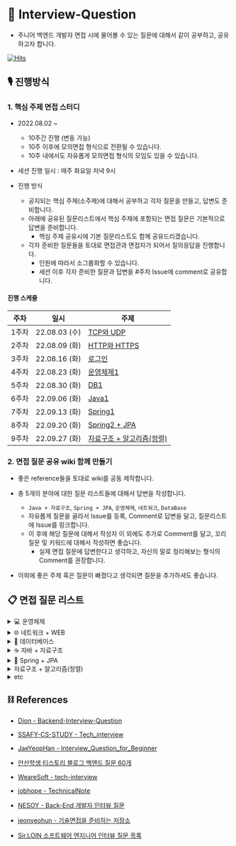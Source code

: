 # 📖 Interview-Question
 
- 주니어 백엔드 개발자 면접 시에 물어볼 수 있는 질문에 대해서 같이 공부하고, 공유하고자 합니다. 

[![Hits](https://hits.seeyoufarm.com/api/count/incr/badge.svg?url=https%3A%2F%2Fgithub.com%2FNext-Squad%2FInterview-Question&count_bg=%2379C83D&title_bg=%23150404&icon=&icon_color=%23E7E7E7&title=hits&edge_flat=false)](https://hits.seeyoufarm.com)
## 🎙 진행방식

### 1. 핵심 주제 면접 스터디 

-  2022.08.02 ~
    - 10주간 진행 (변동 가능)
    - 10주 이후에 모의면접 형식으로 전환될 수 있습니다. 
    - 10주 내에서도 자유롭게 모의면접 형식의 모임도 있을 수 있습니다.
   
- 세션 진행 일시 : 매주 화요일 저녁 9시

- 진행 방식
  - 공지되는 핵심 주제(소주제)에 대해서 공부하고 각자 질문을 만들고, 답변도 준비합니다.
  - 아래에 공유된 질문리스트에서 핵심 주제에 포함되는 면접 질문은 기본적으로 답변을 준비합니다.
    - 핵심 주제 공유시에 기본 질문리스트도 함께 공유드리겠습니다.
  - 각자 준비한 질문들을 토대로 면접관과 면접자가 되어서 질의응답을 진행합니다.
    - 인원에 따라서 소그룹화할 수 있습니다.
    - 세션 이후 각자 준비한 질문과 답변을 #주차 Issue에 comment로 공유합니다.
    

#### 진행 스케줄

| 주차  | 일시          | 주제                                                 |
| ----- | ------------- | --------------------------------------------------- |
| 1주차 | 22.08.03 (수) | [TCP와 UDP](https://github.com/Next-Squad/Interview-Question/issues/3)     |
| 2주차 | 22.08.09 (화) | [HTTP와 HTTPS](https://github.com/Next-Squad/Interview-Question/issues/18)     |
| 3주차 | 22.08.16 (화) | [로그인](https://github.com/Next-Squad/Interview-Question/issues/24)     |
| 4주차 | 22.08.23 (화) | [운영체제1](https://github.com/Next-Squad/Interview-Question/issues/30)     |
| 5주차 | 22.08.30 (화) | [DB1](https://github.com/Next-Squad/Interview-Question/issues/39) |
| 6주차 | 22.09.06 (화) | [Java1](https://github.com/Next-Squad/Interview-Question/issues/43) |
| 7주차 | 22.09.13 (화) | [Spring1](https://github.com/Next-Squad/Interview-Question/issues/47) |
| 8주차 | 22.09.20 (화) | [Spring2 + JPA](https://github.com/Next-Squad/Interview-Question/issues/51) |
| 9주차 | 22.09.27 (화) | [자료구조 + 알고리즘(정렬)](https://github.com/Next-Squad/Interview-Question/issues/54) |

### 2. 면접 질문 공유 wiki 함께 만들기

- 좋은 reference들을 토대로 wiki를 공동 제작합니다. 
- 총 5개의 분야에 대한 질문 리스트들에 대해서 답변을 작성합니다.
    - `Java + 자료구조`, `Spring + JPA`, `운영체제`, `네트워크`, `DataBase`
    - 자유롭게 질문을 골라서 Issue를 등록, Comment로 답변을 달고, 질문리스트에 Issue를 링크합니다. 
    - 이 후에 해당 질문에 대해서 작성자 이 외에도 추가로 Comment를 달고, 꼬리 질문 및 키워드에 대해서 작성하면 좋습니다. 
      - 실제 면접 질문에 답변한다고 생각하고, 자신의 말로 정리해보는 형식의 Comment를 권장합니다.
       
- 이외에 좋은 주제 혹은 질문이 빠졌다고 생각되면 질문을 추가하셔도 좋습니다. 


 ## 📋 면접 질문 리스트 

<details>
<summary>💻 운영체제</summary>
<div markdown="1">
 
1. 바이트코드와 기계어의 차이에 대해 설명해주세요.
2. 컴퓨터는 10진수를 2진수로 바꿔서 계산합니다. 10진수를 2진수로 바꾸는 방법과, 그 반대 방법에 대해 설명해주세요.
3. [context switching이란?](https://github.com/Next-Squad/Interview-Question/issues/10)
    - PCB에 저장되는 정보는?
4. [비선점방식과 선점방식을 설명해주세요.](https://github.com/Next-Squad/Interview-Question/issues/55)
5. Thread 간의 데이터 공유와 Process 간의 데이터 공유의 공통점과 차이점을 설명해주세요.
    - 스레드에 스택을 독립적으로 할당하는 이유?
    - PC레지스터를 스레드마다 독립적으로 할당하는 이유?
6. [멀티스레드 프로그래밍에 대해 설명해보세요.](https://github.com/Next-Squad/Interview-Question/issues/56)
    - 멀티 스레드의 장점, 단점
    - 멀티 프로세스 대신 멀티 스레드를 사용하는 이유
7. Thread-safe 하다는 의미와 설계하는 법을 설명해보세요.
8. 프로세스 동기화에 대해 설명해보세요.
9. 교착상태와 기아상태의 해결방법에 대해 설명해보세요.
10. [세마포어와 뮤텍스의 차이에 대해 설명해보세요.](https://github.com/Next-Squad/Interview-Question/issues/36)
11. 가상 메모리에 대해 설명해보세요.
12. 페이지 교체 알고리즘에 대해서 설명해보세요.
    - 페이징이 필요한 이유는?
    - demand paging이란?
13. 캐시의 지역성에 대해 설명해보세요.
    - 페이지 적중률을 높이는 방법은? 
14. 시스템콜이란 무엇이며 시스템 콜을 사용하는 예시를 들어주세요.
15. 인터럽트가 필요한 이유 및 언제 발생되는지 설명해주세요.
    - 인터럽트 동작과정을 설명해보세요.
16. 커널 모드와 유저 모드를 구분해 놓은 이유는?
    - 커널이란?
17. 커널 수준 스레드와 사용자 수준 스레드의 각각 장단점은?
18. 운영체제가 여러 프로그램을 동시에 실행하는 원리에 대해 설명해주세요.
19. 동기와 비동기의 차이(블로킹, 넌블로킹)에 대해서 설명해주세요.
20. 캐시와 레지스터의 차이점은 무엇인가요?
</div>
</details>

<details>
<summary>🌐 네트워크 + WEB</summary>
<div markdown="2">
 
#### IP, xOSI 7, TCP/IP Layer

 1. [IPV4 vs IPV6 을 설명해주세요.](https://github.com/Next-Squad/Interview-Question/issues/5)
 2. IPv4의 주소 부족현상을 해결하기 위해 현재 어떤 방법을 사용하고 있나요?
 3. OSI 7 - TCP/IP Layer와 각 계층에 대한 설명과 계층화하는 이유에 대해 설명해주세요
 4. [패킷이란 무엇인지 설명해주세요.](https://github.com/Next-Squad/Interview-Question/issues/6)
 
#### TCP와 UDP

 5. [TCP와 UDP의 특징과 차이점을 설명해주세요.](https://github.com/Next-Squad/Interview-Question/issues/12)
 6. [3-Handshaking과 4-Handshaking의 과정을 설명해주세요.](https://github.com/Next-Squad/Interview-Question/issues/15)
 7. [3-way handshaking 과정에서 클라이언트가 서버가 보낸 ACK+SYN을 받지 못하면?](https://github.com/Next-Squad/Interview-Question/issues/31)
 8. [4-way handshaking 과정에서 Active closer가 마지막에 ACK를 굳이 보내는 이유?](https://github.com/Next-Squad/Interview-Question/issues/14)
 9. [만약 Passive closer에서 FIN 세그먼트를 전송하기 전에 전송한 패킷이 Routing 지연이나 패킷 유실로 인한 재전송 등으로 인해 FIN 패킷보다 늦게 도착하는 상황이 발생하면 어떻게 될까?](https://github.com/Next-Squad/Interview-Question/issues/22)
 10. TCP의 연결 설정 과정(3단계)과 연결 종료 과정(4단계)이 단계가 차이나는 이유?
 11. [초기 Sequence Number인 ISN을 0부터 시작하지 않고 난수를 생성해서 설정하는 이유?](https://github.com/Next-Squad/Interview-Question/issues/20)
 12. UDP에서 신뢰도를 보장하는 방법을 설명해주세요.
 
#### HTTP와 HTTPS

13. HTTP1.1와 HTTP2.0 차이점은 무엇인가요?
14. [HTTP의 특징을 설명해주세요.](https://github.com/Next-Squad/Interview-Question/issues/26)
15. [비대칭키 또는 공개키 암호화 방식은 무엇인가요?](https://github.com/Next-Squad/Interview-Question/issues/52)
16. [HTTP METHOD 종류에 대해서 설명해주세요.](https://github.com/Next-Squad/Interview-Question/issues/28)
17. [HTTP에서 상태유지(stateful)를 하는 방법을 설명해주세요.](https://github.com/Next-Squad/Interview-Question/issues/29)
18. SSL (또는 TLS) 가 어떻게 동작하는지 말씀해주세요.(연결방식)
19. 차세대 프로토콜로 논의중인 HTTP/3 은 UDP 기반의 QUIC 이라는 기술로 구현되어 있습니다. UDP 는 TCP 대비 안정성이 떨어지는 프로토콜이라고 하는데, 그럼에도 왜 UDP 를 채택한 걸까요?
20. HTTP(s) 프로토콜에서 바이너리 데이터를 전송하는 방식에 대해 설명해주세요.
 
#### DNS와 DHCP

 21. 도메인과 DNS가 무엇인지 설명해주세요
 22. Domain Name System 동작과정을 설명해주세요.
 23. DNS 스케줄링 알고리즘에 대해 설명해주세요. 특히 round robin 방식과 문제점을 설명해주세요
 24. [DHCP 서버의 역할을 간단히 설명해주세요.](https://github.com/Next-Squad/Interview-Question/issues/63)

#### 로드밸런서

 25. 로드 밸런싱을 설명해주세요.
 26. L4 로드 밸런싱과 L7 로드 밸런싱에 대해  설명하고, 차이를 말해보세요
 27. 게이트웨이란?
 28. 서버에 트래픽이 주어졌을 때 어떻게 응답속도를 개선할 수 있는가?
 29. 로드밸런싱과 클러스터링 개념과 차이
 30. 프록시 서버에 대한 설명
 31. 리버스 프록시 서버를 왜 쓰는지 및 장단점
 
#### WEB

 32. url과 uri에 대해 각각 설명해주세요
 33. 브라우저에 "www.google.com" 입력하면 어떤일이 일어날까요?
 34. RESTful API란 무엇인가요?
 35. Ajax의 장점과 단점은 무엇인가요?
 36. CORS, preflight는 무엇인가요?
 37. 소켓이란 무엇인가요, 소켓 프로그래밍에 대해 설명해주세요?
 38. DOM과 가상DOM
 39. [OAuth란 무엇인가요?](https://github.com/Next-Squad/Interview-Question/issues/40)
 40. SPA
 41. HTTP 는 Stateless (상태가 없는) 통신 프로토콜이라고 합니다. 따라서, 상태가 없다면 가령 HTTP 를 쓰는 서비스는 매번 로그인을 해 줘야 하거나 사용자 정보를 저장하는 일이 불가능합니다. 그런데 실제론 그렇지 않죠. 어떻게 이런 불편함을 해소했을까요?
 42. Socket 으로 웹 페이지를 크롤링하는 HTTP 클라이언트를 직접 구현해야 한다면, 어떻게 하시겠습니까?
 43. http통신을 api를 안쓰고 하려면?
 
#### 쿠키와 세션
 
 44. 세션 / 토큰 / 쿠키 / JWT 인증방식에 대한 장단점과 해결 방안에 대해 설명해주세요
 45. [JWT와 장단점 대해 설명해주세요](https://github.com/Next-Squad/Interview-Question/issues/61)
</div>
</details>

<details>
<summary>💾 데이터베이스</summary>
<div markdown="3">
 
#### RDBS 란?

  1. [Super Key, Candiate Key, Primary Key, Alternate Key, Foreign Key](https://github.com/Next-Squad/Interview-Question/issues/60)

#### 정규화란 무엇인가?

  2. [정규화의 종류](https://github.com/Next-Squad/Interview-Question/issues/58)

#### 인덱스(Index)란 무엇인가?

  3. Index 의 자료구조
  4. [Index 사용 시 장점과 단점](https://github.com/Next-Squad/Interview-Question/issues/42)
  5. [Clustered Index와 Non-Clustered Index의 차이](https://github.com/Next-Squad/Interview-Question/issues/7)
     - Primary Index vs Secondary Index
  6. 인덱스는 어떤 기준으로 정해야하는가?
  7. Cardinality 란?
  8. Selectivity 란?
  9. 커버링 인덱스란? 
  10. Composite Index
  11. 모든 칼럼에 Index를 사용 시 발생하는 문제는?
  12. Index 를 사용하기 적합한 테이블은?

#### 트랜잭션(Transaction)이란 무엇인가?

  13. [ACID 란?](https://github.com/Next-Squad/Interview-Question/issues/21)
  14. [트랜잭션 격리 수준](https://github.com/Next-Squad/Interview-Question/issues/17)
  15. 트랜잭션의 상태
  16. 교착상태란?

#### 옵티마이저(Optimizer)란 무엇인가?

#### Statement, PreparedStatement 차이

#### CAP 이론(일관성, 가용성, 네트워크 분할 허용성)

#### [SQL과 NoSQL의 차이점](https://github.com/Next-Squad/Interview-Question/issues/4)

  17. 저장 방식에 따른 NoSQL 분류 (Key-Value Model, Document Model, Column Model)
  18. NOSQL 이 확장에 열려있는 이유는?

#### Redis 란 무엇인가?

#### ORM 이란 무엇인가?

  19. ORM 의 장점
</div>
</details>

<details>
<summary>☕ 자바 + 자료구조</summary>
<div markdown="4">
 
### 자바

1. java 언어의 장단점
2. [JVM 구조 & JAVA 동작 원리](https://github.com/Next-Squad/Interview-Question/issues/8)
3. OOP의 4가지 특징
4. [OOP의 5대 원칙 (SOLID)](https://github.com/Next-Squad/Interview-Question/issues/45)
5. 객체지향(Object-Oriented)이란
6. 객체지향 프로그래밍과 절차지향 프로그래밍의 차이
7. 클래스, 객체, 인스턴스의 차이
8. 객체(Object)란 무엇인가
9. 변수의 3가지 타입에 대해 설명해주세요.
10. Wrapper Class에 대해 설명하시오.
11. 자바의 접근 제어자
12. Autoboxing, Autounboxing에 대해 설명하시오.
13. non-static 멤버와 static 멤버의 차이에 대해 설명하시오.
14. main 메소드가 public static인 이유는?
15. Final 키워드의 용도에 대해 설명하시오.
16. Generic에 대해 설명하시오.
17. [==과 equals()의 차이에 대해 설명하세요. (동일성 vs 동등성)](https://github.com/Next-Squad/Interview-Question/issues/46)
18. Call by Reference와 Call by Value의 차이에 대해 설명하시오. + 자바에서 사용하는 방식은?
19. 추상 클래스와 인터페이스의 차이에 대해 설명하시오.
20. java reflection에 대해 설명하시오.
21. String, StringBuilder, StringBuffer의 차이점을 설명해주세요.
22. Java 8에 추가된 기능은 무엇이 있나요? (프로젝트를 진행하면서 버전을 11로 사용한 이유는?)
23. Lambda란 무엇이고 어떠한 장점이 있는가?
24. Stream API 특징이나 장점은 무엇이 있나요?
25. [Garbage Collector(GC)란? + 동작 방식 + 동작 알고리즘](https://github.com/Next-Squad/Interview-Question/issues/9)
26. GC에 의해 변수가 초기화되는 시점을 설정해주세요.
27. [JAVA에서 바이트코드에 대해 설명해보세요.](https://github.com/Next-Squad/Interview-Question/issues/38)
28. 예외처리 방법을 설명해주세요.
29. 자바에서 쓰레드를 구현하기 위한 2가지 방법을 간단하게 설명하시오.
30. Java Collections Framework
31. ArrayList와 LinkedList의 차이는 무엇인가요
32. [HashTable vs HashMap vs ConcurrentHashMap](https://github.com/Next-Squad/Interview-Question/issues/59)
33. CheckedException과 UnCheckedException의 차이
34. Error, Exception 에 대해 설명
35. Synchronized(동기화)를 하기 위한 방법은 무엇이 있나요
36. try-with-resource란?
37. Functional Interface란 무엇인가요?
38. Method Reference는 무엇인가요?
39. Optional 클래스는 무엇인가요?
40. 업캐스팅과 다운캐스팅이란?
41. this 키워드는 언제 사용되나요?
42. 오버로딩 오버라이딩
43. Java SE와 Java EE 애플리케이션 차이
44. java 직렬화(Serialization)와 역직렬화(Deserialization)란 무엇인가
45. Annotation
46. Mutable 객체와 Immutable 객체 차이점
47. [equals()와 hashCode()를 함께 오버라이딩 해야하는 이유가 무엇일까요?](https://github.com/Next-Squad/Interview-Question/issues/27)


### 자료구조
1. List Set 차이
2. 배열과 리스트
3. 스택
4. 큐
5. 해싱
6. 그래프
7. 해시와 해시테이블
8. 힙
9. 트리
- Tree, Binary Tree, BST, AVL Tree, MST, Red-Black Tree, 트리 순회
10. 자료구조를 이용해서 스택 구현하기
11. 2개의 스택으로 큐 구현하기
</div>
</details>

<details>
<summary>🌱 Spring + JPA</summary>
<div markdown="5">
 
### Spring
1. [Spring DI/IoC는 어떻게 동작하나요?](https://github.com/Next-Squad/Interview-Question/issues/2)
2. Spring Bean이란 무엇인가요?
3. 스프링 Bean의 생성 과정을 설명해주세요.
4. 스프링 Bean의 Scope에 대해서 설명해주세요.
5. IoC 컨테이너의 역할은 무엇이 있을까요?
6. [DI 종류는 어떤것이 있고, 이들의 차이는 무엇인가요?](https://github.com/Next-Squad/Interview-Question/issues/19)
7. Autowiring 과정에 대해서 설명해주세요.
8. [Spring Web MVC의 Dispatcher Servlet의 동작 원리에 대해서 간단히 설명해주세요.](https://github.com/Next-Squad/Interview-Question/issues/48)
9. [프론트 컨트롤러 패턴이란 무엇인가요?](https://github.com/Next-Squad/Interview-Question/issues/49)
10. Servlet Filter와 Spring Interceptor의 차이는 무엇인가요?
11. Spring에서 CORS 에러를 해결하기 위한 방법을 설명해주세요.
12. Bean/Component 어노테이션에 대해서 설명해주시고, 둘의 차이점에 대해 설명해주세요.
13. [@Configuration 어노테이션에 대해서 설명해주세요.](https://github.com/Next-Squad/Interview-Question/issues/50)
14. [Proxy에 대해서 설명해주세요.](https://github.com/Next-Squad/Interview-Question/issues/25)
    - CGLIB, JDK Proxy
15. Spring AOP를 활용해보셨다면, 어떻게 활용해보셨나요? 장점이 무엇일까요?
16. [POJO란 무엇인가요? Spring Framework에서 POJO는 무엇이 될 수 있을까요?](https://github.com/Next-Squad/Interview-Question/issues/53)
17. Spring Web MVC에서 요청 마다 Thread가 생성되어 Controller를 통해 요청을 수행할텐데, 어떻게 1개의 Controller만 생성될 수 있을까요?
18. Filter는 Servlet의 스펙이고, Interceptor는 Spring MVC의 스펙입니다. Spring Application에서 Filter와 Interceptor를 통해 예외를 처리할 경우 어떻게 해야 할까요?
19. Spring Application을 구동할 때 메서드를 실행시키는 방법에 대해 설명해주세요.
20. 의존성과 설정값을 생성자 인자로 주입해야 하는 이유에 대해 설명해주세요.
21. [PSA란 무엇인가요?](https://github.com/Next-Squad/Interview-Question/issues/16)
22. @Transacional이 붙은 서비스 내에서 @Async가 붙은 메소드를 호출하면 어떻게 될까요?

### JPA
1. JPA 영속성 컨텍스트의 이점(5가지)을 설명해주세요.
2. 영속성 컨텍스트 생명주기에 대해서 설명해주세요.
3. 1차 캐시, 2차 캐시에 대해서 설명해주세요.
4. dirty checking에 대해서 설명해주세요.
5. LazyInitializationException은 왜 발생할까요?
6. 스프링 프레임워크에서의 엔티티 매니저와 영속성 컨텍스트
7. JPA Propagation 전파단계를 설명해주세요.
8. JPA를 쓴다면 그 이유에 대해서 설명해주세요.
9. N + 1 문제는 무엇이고 이것이 발생하는 이유와 이를 해결하는 방법을 설명해주세요.
10. OSIV에 대해서 설명해주세요.
</div>
</details>

<details>
<summary> 자료구조 + 알고리즘(정렬) </summary>
<div markdown="4">

### 정렬 알고리즘
1. 퀵 정렬이 빠른 이유, 정렬에서 유리한 이유를 설명해주세요.
2. 퀵 소트와 머지 소트를 비교해주세요.`
3. 안정 정렬과 불안정 정렬의 차이와 예시를 설명해주세요.
4. 정렬하려는 자료가 현재 메모리보다 클 때, 어떻게 해서 정렬할 수 있을지 설명해주세요. (정렬하려는 자료가 1G인데 메모리가 100M이라면?)
5. 퀵 정렬에서 최악의 시간 복잡도가 나오는 케이스를 설명해주세요.
6. 버블 정렬(또는 다른 정렬)을 구현하는 과정을 설명해주세요.
7. 병합 정렬을 제자리 정렬로 구현하는 방법이 있을까요?
8. O(nlogn)인 정렬 알고리즘을 아는대로 설명해주세요.
9. 모두 정렬되어있는 배열에 하나의 원소를 추가할 때 사용하면 좋은 정렬 방법은 무엇이고 그 이유는 무엇인가요?

### 자료구조
1. 웹 브라우저의 앞으로 가기, 뒤로 가기, 링크 눌러서 새 창 띄우기를 구현하려면 어떻게 해야할까요?
2. 특정 유저의 점수를 입력하면 랭킹을 구하는 시스템을 구현하려고 할 때 어떤 자료구조를 쓰면 좋을까요?
3. 해시 테이블의 해시 충돌 해결방법에 대해서 설명해주세요.
4. 트리 순회 방식에 대해서 설명해주세요.
5. 특정 문자열을 검색할 때 사용하면 좋은 자료구조가 있나요?
6. 자가 균형 이진 탐색 트리에 대해 설명해주세요.
</div>
</details>

<details>
<summary>etc</summary>
<div markdown="4">

1. [docker란?](https://github.com/Next-Squad/Interview-Question/issues/57)
</div>
</details>

## ⛓ References

- [Dion - Backend-Interview-Question](https://github.com/ksundong/backend-interview-question)


- [SSAFY-CS-STUDY - Tech_interview](https://github.com/SSAFY-CS-STUDY)

- [JaeYeopHan - Interview_Question_for_Beginner](https://github.com/JaeYeopHan/Interview_Question_for_Beginner)

- [안산학생 티스토리 블로그 백엔드 질문 60개](https://haejun0317.tistory.com/238) 


- [WeareSoft - 
tech-interview](https://github.com/WeareSoft/tech-interview)


- [jobhope - TechnicalNote](https://github.com/jobhope/TechnicalNote)

- [NESOY - Back-End 개발자 인터뷰 질문](https://github.com/NESOY/Back-end-Developer-Interview-Questions)


- [jeonyeohun - 기술면접을 준비하는 저장소](https://github.com/jeonyeohun/Getting-Ready-For-Interview)

- [Sir.LOIN 소프트웨어 엔지니어 인터뷰 질문 목록](https://github.com/sirloin-dev/meatplatform/blob/master/job-description/interview-questions.adoc)

